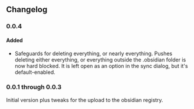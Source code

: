 ## Changelog

### 0.0.4

#### Added
* Safeguards for deleting everything, or nearly everything. Pushes deleting either everything, or everything outside the .obsidian folder is now hard blocked. It is left open as an option in the sync dialog, but it's default-enabled.


### 0.0.1 through 0.0.3

Initial version plus tweaks for the upload to the obsidian registry.
